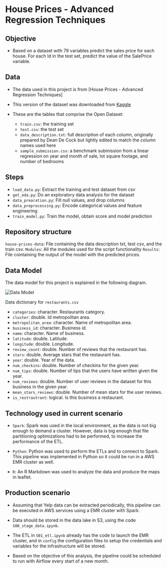# House Prices - Advanced Regression Techniques

## Objective 

- Based on a dataset with 79 variables predict the sales price for each house. For each Id in the test set, predict the value of the SalePrice variable. 

## Data

- The data used in this project is from  [House Prices - Advanced Regression Techniques]
- This version of the dataset was downloaded from [Kaggle](https://www.kaggle.com/competitions/house-prices-advanced-regression-techniques/data)
- These are the tables that comprise the Open Dataset:

    + `train.csv`: the training set
    + `test.csv`:  the test set
    + `data_description.txt`:  full description of each column, originally prepared by Dean De Cock but lightly edited to match the column names used here
    + `sample_submission.csv`: a benchmark submission from a linear regression on year and month of sale, lot square footage, and number of bedrooms


## Steps

- `load_data.py`: Extract the training and test dataset from csv
- `get_eda.py`: Do an exploratory data analysis for the dataset
- `data_prearation.py`:  Fill null values, and drop columns 
- `data_preprocessing.py`: Encode categorical values and feature engineering
- `train_model.py`: Train the model, obtain score and model prediction 
  

## Repository structure

`house-prices-data`: File containing the data description txt, test csv, and  the train csv.
`Modules`: All the modules used for the script functionality 
`Results`: File cointaining the output of the model with the predicted prices. 

## Data Model
 
The data model for this project is explained in the following diagram.

![Data Model](figs/data_model.png)

Data dictionary for `restaurants.csv`

- `categories`: character. Restaurants category.
- `cluster`: double. Id metropolitan area.
- `metropolitan_area`: character. Name of metropolitan area.
- `business_id`: character. Business id.
- `name`: character. Name of business.
- `latitude`: double. Latitude.
- `longitude`: double. Longitude.
- `review_count`: double. Number of reviews that the restaurant has.
- `stars`: double. Average stars that the restaurant has.
- `year`: double. Year of the data.
- `num_checkins`: double. Number of checkins for the given year.
- `num_tips`: double. Number of tips that the users have written given the year.
- `num_reviews`: double. Number of user reviews in the dataset for this business in the given year.
- `mean_stars_reviews`: double. Number of mean stars for the user reviews.
- `is_restrautrant`: logical. Is this business a restaurant.


## Technology used in current scenario

- `Spark`: Spark was used in the local environment, as the data is not big enough to demand a cluster. However, data is big enough that file partitioning optimizations had to be performed, to increase the performance of the ETL.

- `Python`: Python was used to perform the ETLs and to connect to Spark. This pipeline was implemented in Python so it could be run in a AWS EMR cluster as well.

- `R`: An R Markdown was used to analyze the data and produce the maps in leaflet.

## Production scenario

- Assuming that Yelp data can be extracted periodically, this pipeline can be executed in AWS services using a EMR cluster with Spark.

- Data should be stored in the data lake in S3, using the code `S00_stage_data.ipynb`.

- The ETL in `S01_etl.ipynb` already has the code to launch the EMR cluster, and in `config` the configuration files to setup the credentials and variables for the infrastructure will be stored.

- Based on the objective of this analysis, the pipeline could be scheduled to run with Airflow every start of a new month.
